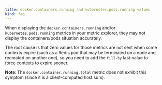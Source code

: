 ```yaml
---
title: docker.containers.running and kubernetes.pods.running values
kind: faq
---
```


When displaying the `docker.containers.running` and/or `kubernetes.pods.running` metrics in your metric explorer, they may not display the containers/pods situation accurately. 

The root cause is that zero values for those metrics are not sent when some contexts expire (such as a Redis pod that may be terminated on a node and recreated on another one), so you need to add the `fill-by` last-value to force contexts to expire sooner.

**Note**: The `docker.container.running.total` metric does not exhibit this symptom (since it is a client-computed host sum).
